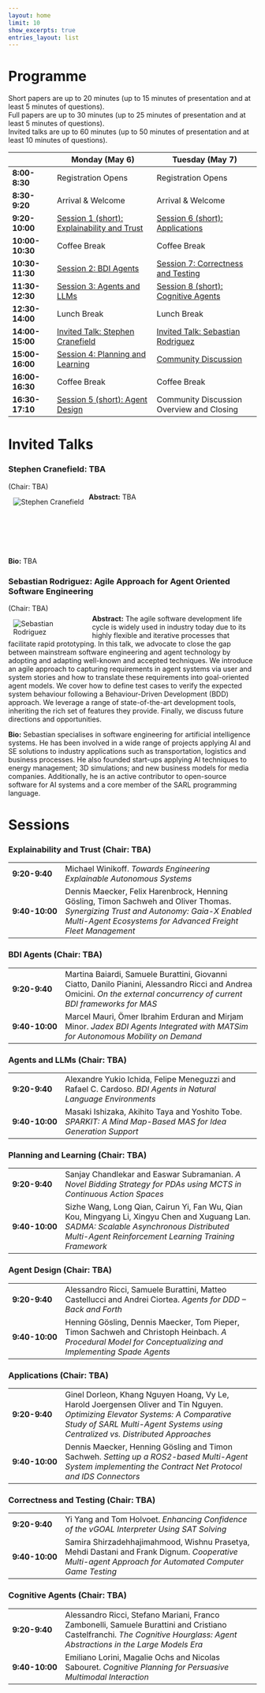 ```yaml
---
layout: home
limit: 10
show_excerpts: true
entries_layout: list
---
```


# Programme
Short papers are up to 20 minutes (up to 15 minutes of presentation and at least 5 minutes of questions).   
Full papers are up to 30 minutes (up to 25 minutes of presentation and at least 5 minutes of questions).   
Invited talks are up to 60 minutes (up to 50 minutes of presentation and at least 10 minutes of questions).   

|                 | **Monday (May 6)**                                 | **Tuesday (May 7)**                                           |
|-----------------|----------------------------------------------------|---------------------------------------------------------------|
| **8:00-8:30**   | Registration Opens                                 | Registration Opens                                            |
| **8:30-9:20**   | Arrival & Welcome                                  | Arrival & Welcome                                             |
| **9:20-10:00**  | [Session 1 (short): Explainability and Trust](#s1) | [Session 6 (short): Applications](#s6)                        |
| **10:00-10:30** | Coffee Break                                       | Coffee Break                                                  |
| **10:30-11:30** | [Session 2: BDI Agents](#s2)                       | [Session 7: Correctness and Testing](#s7)                     |
| **11:30-12:30** | [Session 3: Agents and LLMs](#s3)                  | [Session 8 (short): Cognitive Agents](#s8)                    |
| **12:30-14:00** | Lunch Break                                        | Lunch Break                                                   |
| **14:00-15:00** | [Invited Talk: Stephen Cranefield](#talk1)         | [Invited Talk: Sebastian Rodriguez](#talk2)                   |
| **15:00-16:00** | [Session 4: Planning and Learning](#s4)            | [Community Discussion](https://forms.office.com/e/4MC4XtzVcb) |
| **16:00-16:30** | Coffee Break                                       | Coffee Break                                                  |
| **16:30-17:10** | [Session 5 (short): Agent Design](#s5)             | Community Discussion Overview and Closing                     |


# Invited Talks

### <a id="talk1"></a> **Stephen Cranefield: TBA**

(Chair: TBA)

<img src="{{ '/assets/images/stephen.jpg' | relative_url }}" alt="Stephen Cranefield" style="max-width: 150px; float: left; margin-left: 10px; margin-right: 10px;">

<p style="margin-top: -10px;"> <b>Abstract:</b> TBA </p>

<br><br><br><br><br>

**Bio:** TBA

### <a id="talk2"></a> **Sebastian Rodriguez: Agile Approach for Agent Oriented Software Engineering**

(Chair: TBA)

<img src="{{ '/assets/images/sebastian.jpg' | relative_url }}" alt="Sebastian Rodriguez" style="max-width: 150px; float: left; margin-left: 10px; margin-right: 10px;">

<p style="margin-top: -10px;"> <b>Abstract:</b> The agile software development life cycle is widely used in industry today due to its highly flexible and iterative processes that facilitate rapid prototyping. In this talk, we advocate to close the gap between mainstream software engineering and agent technology by adopting and adapting well-known and accepted techniques. We introduce an agile approach to capturing requirements in agent systems via user and system stories and how to translate these requirements into goal-oriented agent models. We cover how to define test cases to verify the expected system behaviour following a Behaviour-Driven Development (BDD) approach. We leverage a range of state-of-the-art development tools, inheriting the rich set of features they provide. Finally, we discuss future directions and opportunities. </p>

**Bio:** Sebastian specialises in software engineering for artificial intelligence systems. He has been involved in a wide range of projects applying AI and SE solutions to industry applications such as transportation, logistics and business processes. He also founded start-ups applying AI techniques to energy management; 3D simulations; and new business models for media companies. Additionally, he is an active contributor to open-source software for AI systems and a core member of the SARL programming language.

# Sessions

### <a id="s1"></a> **Explainability and Trust (Chair: TBA)**

<table>
  <tr>
    <td NOWRAP><b>9:20-9:40</b></td>
    <td>Michael Winikoff. <em>Towards Engineering Explainable Autonomous Systems</em></td>
  </tr>
  <tr>
    <td NOWRAP><b>9:40-10:00</b></td>
    <td>Dennis Maecker, Felix Harenbrock, Henning Gösling, Timon Sachweh and Oliver Thomas. <em>Synergizing Trust and Autonomy: Gaia-X Enabled Multi-Agent Ecosystems for Advanced Freight Fleet Management</em></td>
  </tr>
</table>

### <a id="s2"></a> **BDI Agents (Chair: TBA)**

<table>
  <tr>
    <td NOWRAP><b>9:20-9:40</b></td>
    <td>Martina Baiardi, Samuele Burattini, Giovanni Ciatto, Danilo Pianini, Alessandro Ricci and Andrea Omicini. <em>On the external concurrency of current BDI frameworks for MAS</em></td>
  </tr>
  <tr>
    <td NOWRAP><b>9:40-10:00</b></td>
    <td>Marcel Mauri, Ömer Ibrahim Erduran and Mirjam Minor. <em>Jadex BDI Agents Integrated with MATSim for Autonomous Mobility on Demand</em></td>
  </tr>
</table>

### <a id="s3"></a> **Agents and LLMs (Chair: TBA)**

<table>
  <tr>
    <td NOWRAP><b>9:20-9:40</b></td>
    <td>Alexandre Yukio Ichida, Felipe Meneguzzi and Rafael C. Cardoso. <em>BDI Agents in Natural Language Environments</em></td>
  </tr>
  <tr>
    <td NOWRAP><b>9:40-10:00</b></td>
    <td>Masaki Ishizaka, Akihito Taya and Yoshito Tobe. <em>SPARKIT: A Mind Map-Based MAS for Idea Generation Support</em></td>
  </tr>
</table>

### <a id="s4"></a> **Planning and Learning (Chair: TBA)**

<table>
  <tr>
    <td NOWRAP><b>9:20-9:40</b></td>
    <td>Sanjay Chandlekar and Easwar Subramanian. <em>A Novel Bidding Strategy for PDAs using MCTS in Continuous Action Spaces</em></td>
  </tr>
  <tr>
    <td NOWRAP><b>9:40-10:00</b></td>
    <td>Sizhe Wang, Long Qian, Cairun Yi, Fan Wu, Qian Kou, Mingyang Li, Xingyu Chen and Xuguang Lan. <em>SADMA: Scalable Asynchronous Distributed Multi-Agent Reinforcement Learning Training Framework</em></td>
  </tr>
</table>

### <a id="s5"></a> **Agent Design (Chair: TBA)**

<table>
  <tr>
    <td NOWRAP><b>9:20-9:40</b></td>
    <td>Alessandro Ricci, Samuele Burattini, Matteo Castellucci and Andrei Ciortea. <em>Agents for DDD – Back and Forth</em></td>
  </tr>
  <tr>
    <td NOWRAP><b>9:40-10:00</b></td>
    <td>Henning Gösling, Dennis Maecker, Tom Pieper, Timon Sachweh and Christoph Heinbach. <em>A Procedural Model for Conceptualizing and Implementing Spade Agents</em></td>
  </tr>
</table>

### <a id="s6"></a> **Applications (Chair: TBA)**

<table>
  <tr>
    <td NOWRAP><b>9:20-9:40</b></td>
    <td>Ginel Dorleon, Khang Nguyen Hoang, Vy Le, Harold Joergensen Oliver and Tin Nguyen. <em>Optimizing Elevator Systems: A Comparative Study of SARL Multi-Agent Systems using Centralized vs. Distributed Approaches</em></td>
  </tr>
  <tr>
    <td NOWRAP><b>9:40-10:00</b></td>
    <td>Dennis Maecker, Henning Gösling and Timon Sachweh. <em>Setting up a ROS2-based Multi-Agent System implementing the Contract Net Protocol and IDS Connectors</em></td>
  </tr>
</table>

### <a id="s7"></a> **Correctness and Testing (Chair: TBA)**

<table>
  <tr>
    <td NOWRAP><b>9:20-9:40</b></td>
    <td>Yi Yang and Tom Holvoet. <em>Enhancing Confidence of the vGOAL Interpreter Using SAT Solving</em></td>
  </tr>
  <tr>
    <td NOWRAP><b>9:40-10:00</b></td>
    <td>Samira Shirzadehhajimahmood, Wishnu Prasetya, Mehdi Dastani and Frank Dignum. <em>Cooperative Multi-agent Approach for Automated Computer Game Testing</em></td>
  </tr>
</table>

### <a id="s8"></a> **Cognitive Agents (Chair: TBA)**

<table>
  <tr>
    <td NOWRAP><b>9:20-9:40</b></td>
    <td>Alessandro Ricci, Stefano Mariani, Franco Zambonelli, Samuele Burattini and Cristiano Castelfranchi. <em>The Cognitive Hourglass: Agent Abstractions in the Large Models Era</em></td>
  </tr>
  <tr>
    <td NOWRAP><b>9:40-10:00</b></td>
    <td>Emiliano Lorini, Magalie Ochs and Nicolas Sabouret. <em>Cognitive Planning for Persuasive Multimodal Interaction</em></td>
  </tr>
</table>
